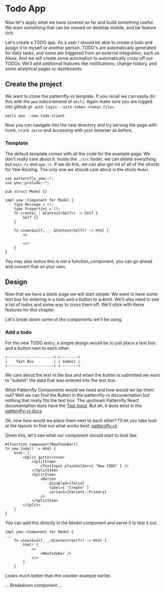 # Todo App

Now let's apply what we have covered so far and build something useful. We want something that
can be viewed on desktop mobile, and be feature rich.

Let's create a TODO app. As a user I should be able to create a todo and assign it to myself or
another person. TODO's are automatically generated for daily tasks, and some are triggered from an
external integration, such as Alexa. And we will create some automation to automatically cross off
our TODOs. We'll add additional features like notifications, change history, and some analytical
pages or dashboards.

## Create the project

We want to clone the patternfly-rs template. If you recall we can easily do this with the `pwa`
subcommand of `oecli`. Again make sure you are logged into github
`gh auth login --with-token <token_file>`.

```rust,ignore
oecli pwa --new todo-client
```

Now you can navigate into the new directory and try serving the page with trunk. `trunk serve`
and accessing with your browser as before.

### Template

The default template comes with all the code for the example page. We don't really care about it.
Inside the `./src` folder, we can delete everything but `main.rs` and `app.rs`. If we do this, we
can also get rid of all of the structs for Yew Routing. The only one we should care about is the
struts `Model`

```rust,ignore
use patternfly_yew::*;
use yew::prelude::*;

pub struct Model {}

impl yew::Component for Model {
	type Message = ();
	type Properties = ();
	fn create(_: &Context<Self>) -> Self {
		Self {}
	}

	fn view(&self, _: &Context<Self>) -> Html {
		<>

		</>
	}
}

```

You may also notice this is not a function_component, you can go ahead and convert that on your
own.

## Design

Now that we have a blank page we will start simple. We want to have some text box for entering in
a todo and a button to submit. We'll also need to see a list of todos and some way to cross them
off. We'll stick with these features for this chapter.

Let's break down some of the components we'll be using.

### Add a todo

For the new TODO entry, a simple design would be to just place a text box and a button next to
each other.

```txt,ignore
+---------------------+ +--------+
|    Text Box         | | Submit |
+---------------------+ +--------+
```

We care about the text in the box and when the button is submitted we want to "submit" the data
that was entered into the text box.

What Patternfly Components would we need and how would we lay them out? Well we can find the
Button in the patternfly-rs documentation but nothing that really fits the text box. The upstream
Patternfly React documentation does have the
[Text Input](https://www.patternfly.org/v4/components/text-input). But ah, it does exist in
the
[patternfly-rs docs](https://docs.rs/patternfly-yew/latest/patternfly_yew/struct.TextInput.html)

Ok, now how would we place them next to each other? I'll let you take look at the layouts to find
out what works best: [patternfly-rs](https://ctron.github.io/)

Given this, let's see what our component should start to look like.

```rust,ignore
#[function_component(NewTodoBar)]
fn new_todo() -> Html {
	html! {
		<Split gutter=true>
			<SplitItem>
				<TextInput placeholder={ "New TODO" } />
			</SplitItem>
			<SplitItem>
				<Button
					disabled={false}
					label={ "Create" }
					variant={Variant::Primary}
				/>
			</SplitItem>
		</Split>
	}
}
```

You can add this directly in the Model component and serve it to test it out.

```rust,ignore
impl yew::Component for Model {
...
	fn view(&self, _:&Context<Self>) -> Html {
		html! {
			<>
				<NewTodoBar />
			</>
		}
	}
```

Looks much better than the counter example earlier.

... Breakdown component ...
